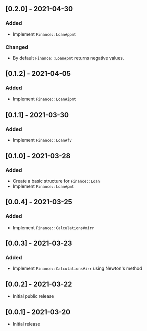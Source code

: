 ## [0.2.0] - 2021-04-30

### Added
* Implement `Finance::Loan#ppmt`

### Changed

* By default `Finance::Loan#pmt` returns negative values.

## [0.1.2] - 2021-04-05

### Added
* Implement `Finance::Loan#ipmt`

## [0.1.1] - 2021-03-30

### Added
* Implement `Finance::Loan#fv`

## [0.1.0] - 2021-03-28

### Added
* Create a basic structure for `Finance::Loan`
* Implement `Finance::Loan#pmt`


## [0.0.4] - 2021-03-25

### Added
* Implement `Finance::Calculations#mirr`

## [0.0.3] - 2021-03-23

### Added
* Implement `Finance::Calculations#irr` using Newton's method

## [0.0.2] - 2021-03-22

- Initial public release


## [0.0.1] - 2021-03-20

- Initial release
